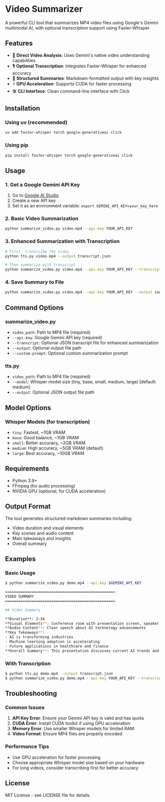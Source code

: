 # Video Summarizer

A powerful CLI tool that summarizes MP4 video files using Google's Gemini multimodal AI, with optional transcription support using Faster-Whisper.

## Features

- 🎥 **Direct Video Analysis**: Uses Gemini's native video understanding capabilities
- 🎙️ **Optional Transcription**: Integrates Faster-Whisper for enhanced accuracy
- 📝 **Structured Summaries**: Markdown-formatted output with key insights
- ⚡ **GPU Acceleration**: Supports CUDA for faster processing
- 🛠️ **CLI Interface**: Clean command-line interface with Click

## Installation

### Using uv (recommended)
```bash
uv add faster-whisper torch google-generativeai click
```

### Using pip
```bash
pip install faster-whisper torch google-generativeai click
```

## Usage

### 1. Get a Google Gemini API Key
1. Go to [Google AI Studio](https://makersuite.google.com/app/apikey)
2. Create a new API key
3. Set it as an environment variable: `export GEMINI_API_KEY=your_key_here`

### 2. Basic Video Summarization
```bash
python summarize_video.py video.mp4 --api-key YOUR_API_KEY
```

### 3. Enhanced Summarization with Transcription
```bash
# First, transcribe the video
python tts.py video.mp4 --output transcript.json

# Then summarize with transcript
python summarize_video.py video.mp4 --api-key YOUR_API_KEY --transcript transcript.json
```

### 4. Save Summary to File
```bash
python summarize_video.py video.mp4 --api-key YOUR_API_KEY --output summary.md
```

## Command Options

### summarize_video.py
- `video_path`: Path to MP4 file (required)
- `--api-key`: Google Gemini API key (required)
- `--transcript`: Optional JSON transcript file for enhanced summarization
- `--output`: Optional output file path
- `--custom-prompt`: Optional custom summarization prompt

### tts.py
- `video_path`: Path to MP4 file (required)
- `--model`: Whisper model size (tiny, base, small, medium, large) [default: medium]
- `--output`: Optional JSON output file path

## Model Options

### Whisper Models (for transcription)
- `tiny`: Fastest, ~1GB VRAM
- `base`: Good balance, ~1GB VRAM
- `small`: Better accuracy, ~2GB VRAM
- `medium`: High accuracy, ~5GB VRAM (default)
- `large`: Best accuracy, ~10GB VRAM

## Requirements

- Python 3.9+
- FFmpeg (for audio processing)
- NVIDIA GPU (optional, for CUDA acceleration)

## Output Format

The tool generates structured markdown summaries including:
- Video duration and visual elements
- Key scenes and audio content
- Main takeaways and insights
- Overall summary

## Examples

### Basic Usage
```bash
$ python summarize_video.py demo.mp4 --api-key $GEMINI_API_KEY

==================================================
VIDEO SUMMARY
==================================================

## Video Summary

**Duration**: 2:34
**Visual Elements**: Conference room with presentation screen, speaker at podium
**Audio Content**: Clear speech about AI technology advancements
**Key Takeaways**:
- AI is transforming industries
- Machine learning adoption is accelerating
- Future applications in healthcare and finance
**Overall Summary**: This presentation discusses current AI trends and future applications, highlighting the transformative potential of machine learning technologies.
```

### With Transcription
```bash
$ python tts.py demo.mp4 --output transcript.json
$ python summarize_video.py demo.mp4 --api-key YOUR_API_KEY --transcript transcript.json --output summary.md
```

## Troubleshooting

### Common Issues
1. **API Key Error**: Ensure your Gemini API key is valid and has quota
2. **CUDA Error**: Install CUDA toolkit if using GPU acceleration
3. **Memory Error**: Use smaller Whisper models for limited RAM
4. **Video Format**: Ensure MP4 files are properly encoded

### Performance Tips
- Use GPU acceleration for faster processing
- Choose appropriate Whisper model size based on your hardware
- For long videos, consider transcribing first for better accuracy

## License

MIT License - see LICENSE file for details.